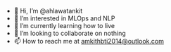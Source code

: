 - 👋 Hi, I’m @ahlawatankit
- 👀 I’m interested in MLOps and NLP 
- 🌱 I’m currently learning how to live
- 💞️ I’m looking to collaborate on nothing
- 📫 How to reach me at amkithbti2014@outlook.com

<!---
ahlawatankit/ahlawatankit is a ✨ special ✨ repository because its `README.md` (this file) appears on your GitHub profile.
You can click the Preview link to take a look at your changes.
--->
